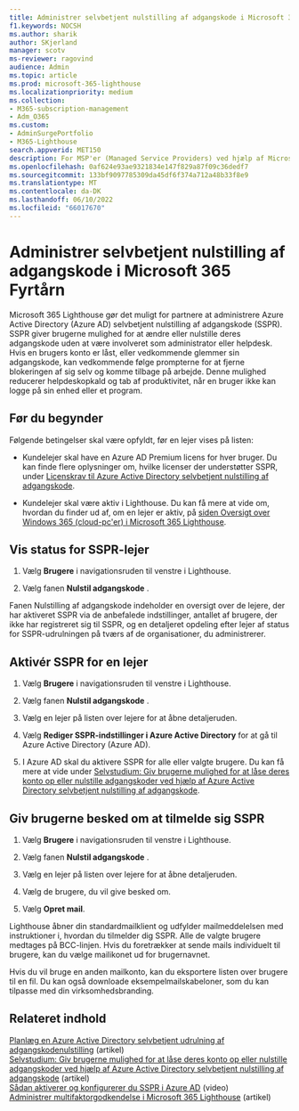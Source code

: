 ```yaml
---
title: Administrer selvbetjent nulstilling af adgangskode i Microsoft 365 Fyrtårn
f1.keywords: NOCSH
ms.author: sharik
author: SKjerland
manager: scotv
ms-reviewer: ragovind
audience: Admin
ms.topic: article
ms.prod: microsoft-365-lighthouse
ms.localizationpriority: medium
ms.collection:
- M365-subscription-management
- Adm_O365
ms.custom:
- AdminSurgePortfolio
- M365-Lighthouse
search.appverid: MET150
description: For MSP'er (Managed Service Providers) ved hjælp af Microsoft 365 Lighthouse kan du få mere at vide om, hvordan du administrerer selvbetjent nulstilling af adgangskode.
ms.openlocfilehash: 0af624e93ae9321834e147f829a87f09c36dedf7
ms.sourcegitcommit: 133bf9097785309da45df6f374a712a48b33f8e9
ms.translationtype: MT
ms.contentlocale: da-DK
ms.lasthandoff: 06/10/2022
ms.locfileid: "66017670"
---
```

# <a name="manage-self-service-password-reset-in-microsoft-365-lighthouse"></a>Administrer selvbetjent nulstilling af adgangskode i Microsoft 365 Fyrtårn

Microsoft 365 Lighthouse gør det muligt for partnere at administrere Azure Active Directory (Azure AD) selvbetjent nulstilling af adgangskode (SSPR). SSPR giver brugerne mulighed for at ændre eller nulstille deres adgangskode uden at være involveret som administrator eller helpdesk. Hvis en brugers konto er låst, eller vedkommende glemmer sin adgangskode, kan vedkommende følge prompterne for at fjerne blokeringen af sig selv og komme tilbage på arbejde. Denne mulighed reducerer helpdeskopkald og tab af produktivitet, når en bruger ikke kan logge på sin enhed eller et program.

## <a name="before-you-begin"></a>Før du begynder

Følgende betingelser skal være opfyldt, før en lejer vises på listen:

- Kundelejer skal have en Azure AD Premium licens for hver bruger. Du kan finde flere oplysninger om, hvilke licenser der understøtter SSPR, under [Licenskrav til Azure Active Directory selvbetjent nulstilling af adgangskode](/azure/active-directory/authentication/concept-sspr-licensing).

- Kundelejer skal være aktiv i Lighthouse. Du kan få mere at vide om, hvordan du finder ud af, om en lejer er aktiv, på [siden Oversigt over Windows 365 (cloud-pc'er) i Microsoft 365 Lighthouse](m365-lighthouse-tenants-page-overview.md).

## <a name="view-sspr-tenant-status"></a>Vis status for SSPR-lejer

1. Vælg **Brugere** i navigationsruden til venstre i Lighthouse.

2. Vælg fanen **Nulstil adgangskode** .

Fanen Nulstilling af adgangskode indeholder en oversigt over de lejere, der har aktiveret SSPR via de anbefalede indstillinger, antallet af brugere, der ikke har registreret sig til SSPR, og en detaljeret opdeling efter lejer af status for SSPR-udrulningen på tværs af de organisationer, du administrerer.

## <a name="enable-sspr-for-a-tenant"></a>Aktivér SSPR for en lejer

1. Vælg **Brugere** i navigationsruden til venstre i Lighthouse.

2. Vælg fanen **Nulstil adgangskode** .

3. Vælg en lejer på listen over lejere for at åbne detaljeruden.

4. Vælg **Rediger SSPR-indstillinger i Azure Active Directory** for at gå til Azure Active Directory (Azure AD).

5. I Azure AD skal du aktivere SSPR for alle eller valgte brugere. Du kan få mere at vide under [Selvstudium: Giv brugerne mulighed for at låse deres konto op eller nulstille adgangskoder ved hjælp af Azure Active Directory selvbetjent nulstilling af adgangskode](/azure/active-directory/authentication/tutorial-enable-sspr).

## <a name="notify-users-to-register-for-sspr"></a>Giv brugerne besked om at tilmelde sig SSPR

1. Vælg **Brugere** i navigationsruden til venstre i Lighthouse.

2. Vælg fanen **Nulstil adgangskode** .

3. Vælg en lejer på listen over lejere for at åbne detaljeruden.

4. Vælg de brugere, du vil give besked om.

5. Vælg **Opret mail**.

Lighthouse åbner din standardmailklient og udfylder mailmeddelelsen med instruktioner i, hvordan du tilmelder dig SSPR. Alle de valgte brugere medtages på BCC-linjen. Hvis du foretrækker at sende mails individuelt til brugere, kan du vælge mailikonet ud for brugernavnet.

Hvis du vil bruge en anden mailkonto, kan du eksportere listen over brugere til en fil. Du kan også downloade eksempelmailskabeloner, som du kan tilpasse med din virksomhedsbranding.

## <a name="related-content"></a>Relateret indhold

[Planlæg en Azure Active Directory selvbetjent udrulning af adgangskodenulstilling](/azure/active-directory/authentication/howto-sspr-deployment) (artikel)\
[Selvstudium: Giv brugerne mulighed for at låse deres konto op eller nulstille adgangskoder ved hjælp af Azure Active Directory selvbetjent nulstilling af adgangskode](/azure/active-directory/authentication/tutorial-enable-sspr) (artikel)\
[Sådan aktiverer og konfigurerer du SSPR i Azure AD](https://www.youtube.com/watch?v=rA8TvhNcCvQ) (video)\
[Administrer multifaktorgodkendelse i Microsoft 365 Lighthouse](m365-lighthouse-manage-mfa.md) (artikel)
